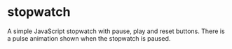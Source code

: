 # stopwatch

A simple JavaScript stopwatch with pause, play and reset buttons. There is a pulse animation shown when the stopwatch is paused.
